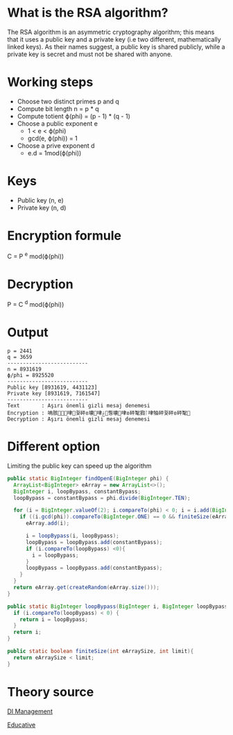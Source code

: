 # What is the RSA algorithm?
The RSA algorithm is an asymmetric cryptography algorithm; this means that it uses a public key and a private key (i.e two different, mathematically linked keys). As their names suggest, a public key is shared publicly, while a private key is secret and must not be shared with anyone.

# Working steps
* Choose two distinct primes p and q
* Compute bit length n = p * q
* Compute totient ϕ(phi) = (p - 1) * (q - 1)
* Choose a public exponent e
  * 1 < e < ϕ(phi)
  * gcd(e, ϕ(phi)) = 1
* Choose a prive exponent d
  * e.d = 1mod(ϕ(phi))
# Keys
* Public key (n, e)
* Private key (n, d)
# Encryption formule
C = P <sup>e</sup> mod(ϕ(phi))
# Decryption
P = C <sup>d</sup> mod(ϕ(phi))

# Output
```
p = 2441
q = 3659
--------------------------
n = 8931619
ϕ/phi = 8925520
--------------------------
Public key [8931619, 4431123]
Private key [8931619, 7161547]
--------------------------
Text       : Aşırı önemli gizli mesaj denemesi
Encryption : 呥胲ࢉ㖀궟砰ខ壊㖀ݝ뿽壊㖀ខ砰㲛猳ᛚ㖀牰砰궟砰ខ砰㲛
Decryption : Aşırı önemli gizli mesaj denemesi
```

# Different option
Limiting the public key can speed up the algorithm
``` Java
public static BigInteger findOpenE(BigInteger phi) {
  ArrayList<BigInteger> eArray = new ArrayList<>();
  BigInteger i, loopBypass, constantBypass;
  loopBypass = constantBypass = phi.divide(BigInteger.TEN);

  for (i = BigInteger.valueOf(2); i.compareTo(phi) < 0; i = i.add(BigInteger.ONE)) {
    if ((i.gcd(phi)).compareTo(BigInteger.ONE) == 0 && finiteSize(eArray.size(), 10)) {
      eArray.add(i);

      i = loopBypass(i, loopBypass);
      loopBypass = loopBypass.add(constantBypass);
      if (i.compareTo(loopBypass) <0){
        i = loopBypass;
      }
      loopBypass = loopBypass.add(constantBypass);
    }
  }
  return eArray.get(createRandom(eArray.size()));
}

public static BigInteger loopBypass(BigInteger i, BigInteger loopBypass) {
  if (i.compareTo(loopBypass) < 0) {
    return i = loopBypass;
  }
  return i;
}

public static boolean finiteSize(int eArraySize, int limit){
  return eArraySize < limit;
}
```

# Theory source
[DI Management](https://www.di-mgt.com.au/rsa_theory.html)

[Educative](https://www.educative.io/edpresso/what-is-the-rsa-algorithm)
